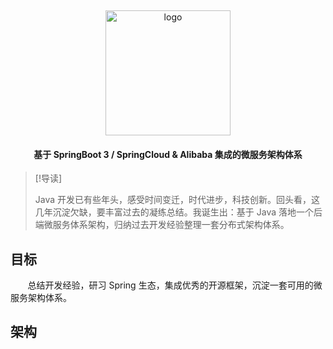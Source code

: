 <p>&nbsp;</p>
<div align="center">
	<img alt="logo" src="https://gh-proxy.com/github.com/Rukawalee/cloud-images/blob/master/images/cloud-me-nobg.png" width="200">
</div>
<h4 align="center">基于 SpringBoot 3 / SpringCloud & Alibaba 集成的微服务架构体系</h4>



> [!导读]
>
> Java 开发已有些年头，感受时间变迁，时代进步，科技创新。回头看，这几年沉淀欠缺，要丰富过去的凝练总结。我诞生出：基于 Java
> 落地一个后端微服务体系架构，归纳过去开发经验整理一套分布式架构体系。

## 目标

&nbsp; &nbsp; &nbsp; &nbsp;总结开发经验，研习 Spring 生态，集成优秀的开源框架，沉淀一套可用的微服务架构体系。

## 架构

```mermaid
```

